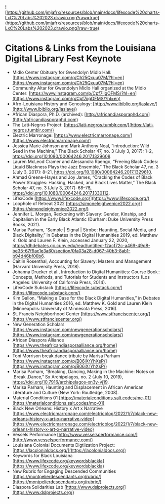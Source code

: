 ![https://github.com/jmjafrx/resources/blob/main/docs/lifexcode%20charts-LxC%20Labs%202023.drawio.png?raw=true](https://github.com/jmjafrx/resources/blob/main/docs/lifexcode%20charts-LxC%20Labs%202023.drawio.png?raw=true)

# Citations & Links from the Louisiana Digital Library Fest Keynote

* Midlo Center Obituary for Gwendolyn Midlo Hall: [https://www.instagram.com/p/Ch25Qxuu07M/?hl=en](https://www.instagram.com/p/Ch25Qxuu07M/?hl=en)
* Community Altar for Gwendolyn Midlo Hall organized at the Midlo Center: [https://www.instagram.com/p/Cpf7iigOFMS/?hl=en](https://www.instagram.com/p/Cpf7iigOFMS/?hl=en)
* Afro-Louisiana History and Genealogy: [http://www.ibiblio.org/laslave/](http://www.ibiblio.org/laslave/)
* African Diaspora, Ph.D. (archived): [http://africandiasporaphd.com](http://africandiasporaphd.com)
* The Lati-Negrxs Project: [https://lati-negros.tumblr.com/](https://lati-negros.tumblr.com/)
* Electric Marronage: [https://www.electricmarronage.com/](https://www.electricmarronage.com/)
* Jessica Marie Johnson and Mark Anthony Neal, “Introduction: Wild Seed in the Machine,” The Black Scholar 47, no. 3 (July 3, 2017): 1–2, https://doi.org/10.1080/00064246.2017.1329608.
* Lauren McLeod Cramer and Alessandra Raengo, “Freeing Black Codes: Liquid Blackness Plays the Jazz Ensemble,” The Black Scholar 47, no. 3 (July 3, 2017): 8–21, https://doi.org/10.1080/00064246.2017.1329610.
* Ahmad Greene-Hayes and Joy James, “Cracking the Codes of Black Power Struggles: Hacking, Hacked, and Black Lives Matter,” The Black Scholar 47, no. 3 (July 3, 2017): 68–78, https://doi.org/10.1080/00064246.2017.1330112.
* LifexCode [https://www.lifexcode.org/](https://www.lifexcode.org/)
* Loophole of Retreat 2022 [https://simoneleighvenice2022.org/](https://simoneleighvenice2022.org/)
* Jennifer L. Morgan, Reckoning with Slavery: Gender, Kinship, and Capitalism in the Early Black Atlantic (Durham: Duke University Press Books, 2021).
* Marisa Parham, “Sample | Signal | Strobe: Haunting, Social Media, and Black Digitality,” in Debates in the Digital Humanities 2019, ed. Matthew K. Gold and Lauren F. Klein, accessed January 22, 2020, https://dhdebates.gc.cuny.edu/read/untitled-f2acf72c-a469-49d8-be35-67f9ac1e3a60/section/0fa03a28-d067-40b3-8ab1-b94d46bf00b6.
* Caitlin Rosenthal, Accounting for Slavery: Masters and Management (Harvard University Press, 2018).
* Johanna Drucker et al., Introduction to Digital Humanities: Course Book : Concepts, Methods, and Tutorials for Students and Instructors (Los Angeles: University of California Press, 2014).
* LifexCode Substack [https://lifexcode.substack.com/](https://lifexcode.substack.com/)
* Kim Gallon, “Making a Case for the Black Digital Humanities,” in Debates in the Digital Humanities 2016, ed. Matthew K. Gold and Lauren Klein (Minneapolis: University of Minnesota Press, 2016).
* St. Francis Neighborhood Center [https://www.stfranciscenter.org/](https://www.stfranciscenter.org/)
* New Generation Scholars [https://www.instagram.com/newgenerationscholars/](https://www.instagram.com/newgenerationscholars/)
* African Diaspora Alliance [https://www.theafricandiasporaalliance.org/home](https://www.theafricandiasporaalliance.org/home)
* Toni Morrison break.dance tribute by Marisa Parham [https://www.instagram.com/p/B06iXrYhXsP/](https://www.instagram.com/p/B06iXrYhXsP/)
* Marisa Parham, “Breaking, Dancing, Making in the Machine: Notes on .Break .Dance,” Sx Archipelagos, no. 2 (July 10, 2019), https://doi.org/10.7916/archipelagos-xn3y-vj19.
* Marisa Parham, Haunting and Displacement in African American Literature and Culture (New York: Routledge, 2008).
* Material Conditions 01 [https://materialconditions.salt.codes/mc-01](https://materialconditions.salt.codes/mc-01)
* Black New Orleans: History x Art x Narrative [https://www.electricmarronage.com/electricblog/2022/1/7/black-new-orleans-history-x-art-x-narrative-video](https://www.electricmarronage.com/electricblog/2022/1/7/black-new-orleans-history-x-art-x-narrative-video)
* Vessels Performance [http://www.vesselsperformance.com/](http://www.vesselsperformance.com/)
* Louisiana Colonial Documents Digtiization Project: [https://lacolonialdocs.org/](https://lacolonialdocs.org/)
* Keywords for Black Louisiana [https://www.lifexcode.org/keywordsblackla](https://www.lifexcode.org/keywordsblackla)
* New Rubric for Engaging Descended Communities [https://montpelierdescendants.org/rubric/](https://montpelierdescendants.org/rubric/)
* Diaspora Solidarities Lab [https://www.dslprojects.org/](https://www.dslprojects.org/)
* 
